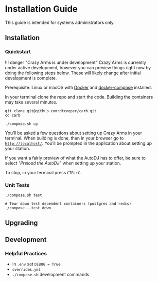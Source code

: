 # Installation Guide

This guide is intended for systems administrators only.

## Installation

### Quickstart

!!! danger "Crazy Arms is under development"
    Crazy Arms is currently under active development, however you can preview
    things right now by doing the following steps below. These will likely change
    after initial development is complete.

Prerequisite: Linux or macOS with [Docker](https://www.docker.com/) and
[docker-compose](https://docs.docker.com/compose/) installed.

In your terminal clone the repo and start the code. Building the containers may
take several minutes.

```
git clone git@github.com:dtcooper/carb.git
cd carb

./compose.sh up
```

You'll be asked a few questions about setting up Crazy Arms in your terminal.
When building is done, then in your browser go to
[`http://localhost/`](http://localhost/). You'll be prompted in the application
about setting up your station.

If you want a fairly preview of what the AutoDJ has to offer, be sure to select
_"Preload the AutoDJ"_ when setting up your station.

To stop, in your terminal press `CTRL+C`.

### Unit Tests

```
./compose.sh test

# Tear down test dependent containers (postgres and redis)
./compose --test down
```

## Upgrading

## Development

### Helpful Practices

* In `.env` set `DEBUG = True`
* `overrides.yml`
* `./compose.sh` development commands

